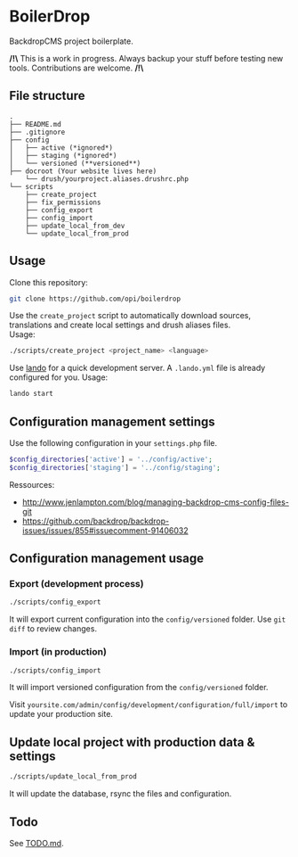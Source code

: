 # BoilerDrop

BackdropCMS project boilerplate.

**/!\\** This is a work in progress. Always backup your stuff before testing new tools. Contributions are welcome. **/!\\**

## File structure

```
.
├── README.md
├── .gitignore
├── config
│   ├── active (*ignored*)
│   ├── staging (*ignored*)
│   └── versioned (**versioned**)
├── docroot (Your website lives here)
    └── drush/yourproject.aliases.drushrc.php
└── scripts
    ├── create_project
    ├── fix_permissions
    ├── config_export
    ├── config_import
    ├── update_local_from_dev
    └── update_local_from_prod
```

## Usage

Clone this repository:
```bash
git clone https://github.com/opi/boilerdrop
```

Use the `create_project` script to automatically download sources, translations and create local settings and drush aliases files.    
Usage:
```bash
./scripts/create_project <project_name> <language>
```

Use [lando](https://docs.devwithlando.io/) for a quick development server. A `.lando.yml` file is already configured for you.
Usage:
```bash
lando start
```

## Configuration management settings

Use the following configuration in your `settings.php` file.

```php
$config_directories['active'] = '../config/active';
$config_directories['staging'] = '../config/staging';
```

Ressources:

- http://www.jenlampton.com/blog/managing-backdrop-cms-config-files-git
- https://github.com/backdrop/backdrop-issues/issues/855#issuecomment-91406032

## Configuration management usage

### Export (development process)

```bash
./scripts/config_export
```

It will export current configuration into the `config/versioned` folder. Use
`git diff` to review changes.

### Import (in production)

```bash
./scripts/config_import
```

It will import versioned configuration from the `config/versioned` folder.

Visit `yoursite.com/admin/config/development/configuration/full/import` to
update your production site.

## Update local project with production data & settings

```bash
./scripts/update_local_from_prod
```

It will update the database, rsync the files and configuration.

## Todo

See [TODO.md](TODO.md).
